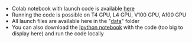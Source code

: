 - Colab notebook with launch code is available [here](https://colab.research.google.com/drive/1CmlJdd-a_oS-YVzD45AW_K_0q4sxeEpS?usp=sharing)
- Running the code is possible on T4 GPU, L4 GPU, V100 GPU, A100 GPU
- All launch files are available here in the "[data](https://github.com/AndreyUrus/uni-v3-bt/tree/main/data)" folder
- You can also download the [Ipython notebook](https://github.com/AndreyUrus/uni-v3-bt/blob/main/Backtester_UniswapV3_LiqCurve_.ipynb) with the code (too big to display here) and run the code locally
